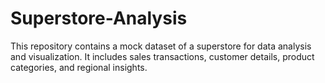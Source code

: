 # Superstore-Analysis
This repository contains a mock dataset of a superstore for data analysis and visualization. It includes sales transactions, customer details, product categories, and regional insights.
